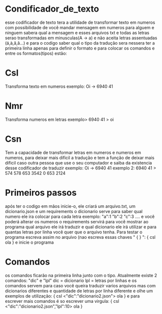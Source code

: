 # Condificador_de_texto

esse codificador de texto tera a utilidade de transformar texto em numeros com possibilidade de você mandar 
mensagem em numeros para alguem e ninguem sabera qual a mensagem e esses arquivos txt e todas as letras serao 
transformadas em minusculas(A -> a) e não aceita letras assentuadas (á,à,â,ã...) e para o codigo saber qual 
o tipo da tradução sera nessera ter a primeira linha apenas para definir o formato e para colocar os comandos
e entre os formatos(tipos) estão: 
# Csl
Transforma texto em numeros
exemplo: Oi -> 6940
               41
# Nmr
Transforma numeros em letras
exemplo> 6940
         41 > oi
# Csn
Tem a capacidade de transformar letras em numeros
e numeros em numeros, para deixar mais dificil a tradução
e tem a função de deixar mais dificil caso outra pessoa
que use o seu computador e saiba da existencia desse codificador de traduzir
exemplo: Oi -> 6940
               41
exemplo 2: 6940
           41 > 574
                578
                653
                3542
                0
                653
                2124

# Primeiros passos
após ter o codigo em mãos inicie-o, ele criará um arquivo.txt, um dicionario.json e um requirements
o dicionario serve para saber qual numero ele ira colocar para cada letra
exemplo:
"a":1
"b":2
"c":3
....
e você poderá alterar os numeros
o requirements servirá para você mostrar ao programa qual arquivo ele irá traduzir
e qual dicionario ele irá utilizar e para quantas letras por linha você quer que o arquivo tenha.
Para testar o programa escreva assim no arquivo (nao escreva essas chaves " {  } ":
{
csl
ola
}
e inicie o programa
# Comandos
os comandos ficarão na primeira linha junto com o tipo.
Atualmente existe 2 comandos:
"dic" e "lpl"
dic = dicionario
lpl = letras por linhas
e os comandos servem para caso você queira traduzir varios arquivos mas com dicionarios diferentes
e quantidade de letras por linha diferente e olhe um exemplos de utilização:
{
csl <"dic":"dicionario2.json">
ola
}
e para escrever mais comandos é so escrever uma virgula:
{
csl <"dic":"dicionario2.json","lpl":10>
ola
} 
